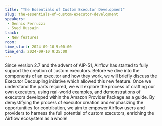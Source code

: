 ```yaml
---
title: "The Essentials of Custom Executor Development"
slug: the-essentials-of-custom-executor-development
speakers:
 - Dennis Ferruzzi
 - Syed Hussain
track:
 - New features
room: 
time_start: 2024-09-10 9:00:00
time_end: 2024-09-10 9:25:00
---
```


Since version 2.7 and the advent of AIP-51, Airflow has started to fully support the creation of custom executors. Before we dive into the components of an executor and how they work, we will briefly discuss the Executor Decoupling initiative which allowed this new feature. Once we understand the parts required, we will explore the process of crafting our own executors, using real-world examples, and demonstrations of executors developed within the Amazon Provider Package as a guide. By demystifying the process of executor creation and emphasizing the opportunities for contribution, we aim to empower Airflow users and providers to harness the full potential of custom executors, enriching the Airflow ecosystem as a whole!
